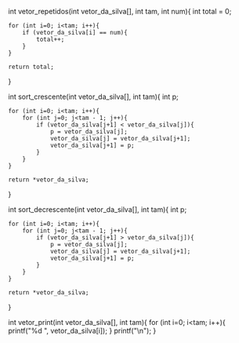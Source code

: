 int vetor_repetidos(int vetor_da_silva[], int tam, int num){
    int total = 0;
    
    for (int i=0; i<tam; i++){
        if (vetor_da_silva[i] == num){
            total++;
        }
    }
    
    return total;
}

int sort_crescente(int vetor_da_silva[], int tam){
    int p;
    
    for (int i=0; i<tam; i++){
        for (int j=0; j<tam - 1; j++){
            if (vetor_da_silva[j+1] < vetor_da_silva[j]){
                p = vetor_da_silva[j];
                vetor_da_silva[j] = vetor_da_silva[j+1];
                vetor_da_silva[j+1] = p;
            } 
        }
    }
    
    return *vetor_da_silva;
}

int sort_decrescente(int vetor_da_silva[], int tam){
    int p;
    
    for (int i=0; i<tam; i++){
        for (int j=0; j<tam - 1; j++){
            if (vetor_da_silva[j+1] > vetor_da_silva[j]){
                p = vetor_da_silva[j];
                vetor_da_silva[j] = vetor_da_silva[j+1];
                vetor_da_silva[j+1] = p;
            } 
        }
    }
    
    return *vetor_da_silva;
}

int vetor_print(int vetor_da_silva[], int tam){
    for (int i=0; i<tam; i++){
        printf("%d ", vetor_da_silva[i]);
    }
    printf("\n");
}
